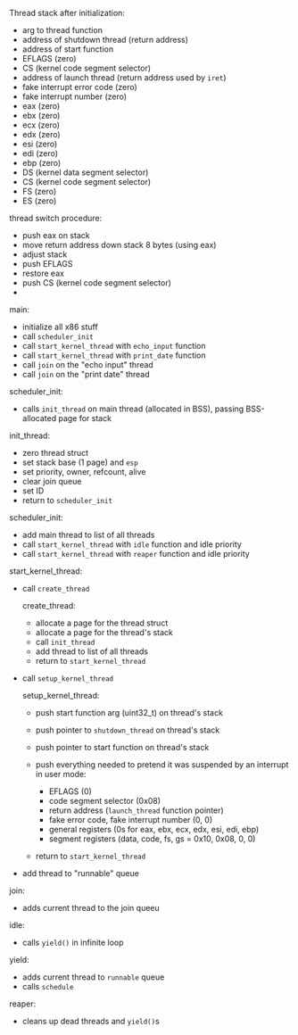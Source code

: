 Thread stack after initialization:

- arg to thread function
- address of shutdown thread (return address)
- address of start function
- EFLAGS (zero)
- CS (kernel code segment selector)
- address of launch thread (return address used by `iret`)
- fake interrupt error code (zero)
- fake interrupt number     (zero)
- eax   (zero)
- ebx   (zero)
- ecx   (zero)
- edx   (zero)
- esi   (zero)
- edi   (zero)
- ebp   (zero)
- DS    (kernel data segment selector)
- CS    (kernel code segment selector)
- FS    (zero)
- ES    (zero)

thread switch procedure:

- push eax on stack
- move return address down stack 8 bytes (using eax)
- adjust stack
- push EFLAGS
- restore eax
- push CS (kernel code segment selector)
-



main:
- initialize all x86 stuff
- call `scheduler_init`
- call `start_kernel_thread` with `echo_input` function
- call `start_kernel_thread` with `print_date` function
- call `join` on the "echo input" thread
- call `join` on the "print date" thread

scheduler_init:
- calls `init_thread` on main thread (allocated in BSS), passing BSS-allocated
  page for stack

init_thread:
- zero thread struct
- set stack base (1 page) and `esp`
- set priority, owner, refcount, alive
- clear join queue
- set ID
- return to `scheduler_init`

scheduler_init:
- add main thread to list of all threads
- call `start_kernel_thread` with `idle` function and idle priority
- call `start_kernel_thread` with `reaper` function and idle priority

start_kernel_thread:
- call `create_thread`

    create_thread:
    - allocate a page for the thread struct
    - allocate a page for the thread's stack
    - call `init_thread`
    - add thread to list of all threads
    - return to `start_kernel_thread`
- call `setup_kernel_thread`

    setup_kernel_thread:
    -  push start function arg (uint32_t) on thread's stack
    -  push pointer to `shutdown_thread` on thread's stack
    -  push pointer to start function on thread's stack
    -  push everything needed to pretend it was suspended by an interrupt in user mode:
        - EFLAGS (0)
        - code segment selector (0x08)
        - return address (`launch_thread` function pointer)
        - fake error code, fake interrupt number (0, 0)
        - general registers (0s for eax, ebx, ecx, edx, esi, edi, ebp)
        - segment registers (data, code, fs, gs = 0x10, 0x08, 0, 0)

    - return to `start_kernel_thread`
- add thread to "runnable" queue

join:
- adds current thread to the join queeu

idle:
- calls `yield()` in infinite loop

yield:
- adds current thread to `runnable` queue
- calls `schedule`

reaper:
- cleans up dead threads and `yield()`s

